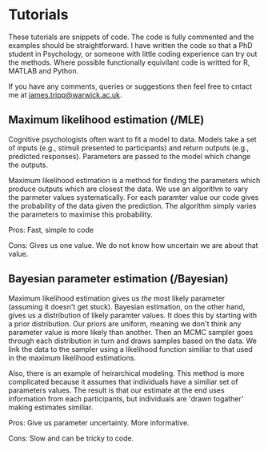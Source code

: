 # Tutorials

These tutorials are snippets of code. The code is fully commented and the examples should be straightforward.
I have written the code so that a PhD student in Psychology, or someone with little coding experience 
can try out the methods. Where possible functionally equivilant code is writted for R, MATLAB and Python.

If you have any comments, queries or suggestions then feel free to cntact me at james.tripp@warwick.ac.uk.

## Maximum likelihood estimation (/MLE)

Cognitive psychologists often want to fit a model to data. Models take a set of inputs (e.g., stimuli presented to participants) 
and return outputs (e.g., predicted responses). Parameters are passed to the model which change the outputs.

Maximum likelihood estimation is a method for finding the parameters which produce outputs which are closest the data. We use an 
algorithm to vary the parmeter values systematically. For each paramter value our code gives the probability of the data given 
the prediction. The algorithm simply varies the parameters to maximise this probability.

Pros: Fast, simple to code

Cons: Gives us one value. We do not know how uncertain we are about that value.

## Bayesian parameter estimation (/Bayesian)

Maximum likelihood estimation gives us *the* most likely parameter (assuming it doesn't get stuck). Bayesian estimation, on the other hand, 
gives us a distribution of likely paramter values. It does this by starting with a prior distribution. Our priors are uniform, meaning we don't
 think any parameter value is more likely than another. Then an MCMC sampler goes through each distribution in turn and draws samples based 
on the data. We link the data to the sampler using a likelihood function similiar to that used in the maximum likelihood estimations.

Also, there is an example of heirarchical modeling. This method is more complicated because it assumes that individuals have a similiar set of 
parameters values. The result is that our estimate at the end uses information from each participants, but individuals are 'drawn togather' making 
estimates similiar. 

Pros: Give us parameter uncertainty. More informative.

Cons: Slow and can be tricky to code.
